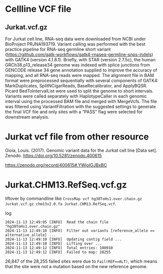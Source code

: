 # Cellline VCF file

## Jurkat.vcf.gz

For Jurkat cell line, RNA-seq data were downloaded from NCBI under BioProject PRJNA193719. Variant calling was performed with the best practice pipeline for RNA-seq germline short variant (https://github.com/gatk-workflows/gatk4-rnaseq-germline-snps-indels) with GATK4 (version 4.1.8.1). Briefly, with STAR (version 2.7.5c), the human GRCh38.p13_release34 genome was indexed with splice junctions from GENCODE release 34 gene annotation supplied to improve the accuracy of mapping, and all RNA-seq reads were mapped. The alignment file in BAM format were preprocessed sequentially with several components of GATK4: MarkDuplicates, SplitNCigarReads, BaseRecalibrator, and ApplyBQSR. Picard BedToIntervalList were used to split the genome to short intervals. Variants were called separately with HaplotypeCaller in each genomic interval using the processed BAM file and merged with MergeVcfs. The file was filtered using VariantFiltration with the suggested settings to generate the final VCF file and only sites with a “PASS” flag were selected for downstream analysis.

# Jurkat vcf file from other resource
Gioia, Louis. (2017). Genomic variant data for the Jurkat cell line [Data set]. Zenodo. https://doi.org/10.5281/zenodo.400615

https://zenodo.org/record/400615#.YWjoIGJBxBC


# Jurkat.CHM13.RefSeq.vcf.gz
liftover by commandline like `CrossMap vcf hg38ToHs1.over.chain.gz Jurkat.vcf.gz chm13v2.0.fa Jurkat.CHM13.RefSeq.vcf`. 

log 
```
2024-11-13 12:49:05 [INFO]  Read the chain file "hg38ToHs1.over.chain.gz"
2024-11-13 12:49:10 [INFO]  Filter out variants [reference_allele == alternative_allele] ...
2024-11-13 12:49:10 [INFO]  Updating contig field ...
2024-11-13 12:49:10 [INFO]  Lifting over ...
2024-11-13 12:49:12 [INFO]  Total entries: 108910
2024-11-13 12:49:12 [INFO]  Failed to map: 28255
```
26,847 of the 28,255 failed sites were due to `Fail(REF==ALT)`, which means that the site were not a mutation based on the new reference genome.
